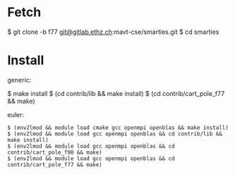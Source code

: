 # Fetch

   $ git clone -b f77 git@gitlab.ethz.ch:mavt-cse/smarties.git
   $ cd smarties

# Install

generic:

   $ make install
   $ (cd contrib/lib && make install)
   $ (cd contrib/cart_pole_f77 && make)

euler:

    $ (env2lmod && module load cmake gcc openmpi openblas && make install)
    $ (env2lmod && module load gcc openmpi openblas && cd contrib/lib && make install)
    $ (env2lmod && module load gcc openmpi openblas && cd contrib/cart_pole_f90 && make)
    $ (env2lmod && module load gcc openmpi openblas && cd contrib/cart_pole_f77 && make)
